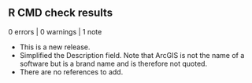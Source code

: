 ## R CMD check results

0 errors | 0 warnings | 1 note

* This is a new release.
* Simplified the Description field. Note that ArcGIS is not the name of a software but is a brand name and is therefore not quoted. 
* There are no references to add.
